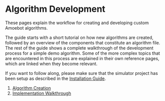 # Algorithm Development

These pages explain the workflow for creating and developing custom Amoebot algorithms.

The guide starts with a short tutorial on how new algorithms are created, followed by an overview of the components that constitute an algorithm file.
The rest of the guide shows a complete walkthrough of the development process for a simple demo algorithm.
Some of the more complex topics that are encountered in this process are explained in their own reference pages, which are linked when they become relevant.

If you want to follow along, please make sure that the simulator project has been setup as described in the [Installation Guide](~/installation_guide/home.md).

1. [Algorithm Creation](creation.md)
2. [Implementation Walkthrough](demo.md)
